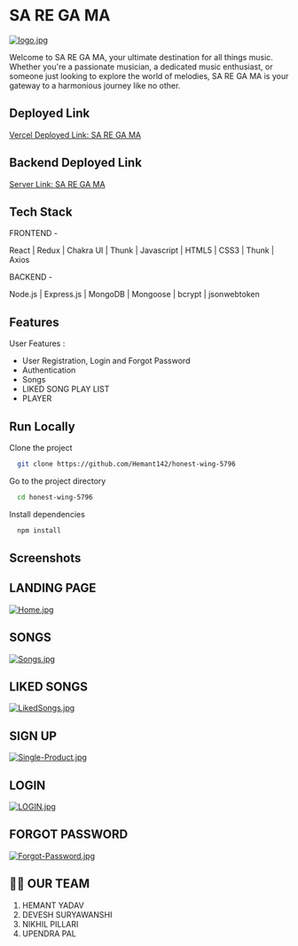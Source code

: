 
# SA RE GA MA 

[![logo.jpg](https://i.ytimg.com/vi/704PL_KSLPY/maxresdefault.jpg)](https://postimg.cc/nsKjyYJL)


Welcome to SA RE GA MA, your ultimate destination for all things music. Whether you're a passionate musician, a dedicated music enthusiast, or someone just looking to explore the world of melodies, SA RE GA MA is your gateway to a harmonious journey like no other.


## Deployed Link
[Vercel Deployed Link:  SA RE GA MA](https://frontend-hla4711e7-hemant142.vercel.app/)

## Backend Deployed Link
[Server Link:  SA RE GA MA](https://graceful-gold-spacesuit.cyclic.cloud/)

## Tech Stack
<div>
  
FRONTEND -

React | Redux | Chakra UI | Thunk | Javascript | HTML5 | CSS3 | Thunk | Axios

BACKEND -

Node.js | Express.js | MongoDB | Mongoose | bcrypt | jsonwebtoken 
 
</div>

## Features

User Features :
- User Registration, Login and  Forgot Password 
- Authentication
- Songs
- LIKED SONG PLAY LIST
- PLAYER
## Run Locally

Clone the project

```bash
  git clone https://github.com/Hemant142/honest-wing-5796
```

Go to the project directory

```bash
  cd honest-wing-5796
```

Install dependencies

```bash
  npm install 

```

<!-- Start the server

```bash
  npm run server 
``` -->

## Screenshots

## LANDING PAGE
[![Home.jpg](https://i.postimg.cc/NGkLQ9j0/Lansing-PAge.png)](https://postimg.cc/XpWKXJsm)

## SONGS
[![Songs.jpg](https://i.postimg.cc/VN6zJXCY/Songs.png)](https://postimg.cc/XpWKXJsm)

## LIKED SONGS
[![LikedSongs.jpg](https://i.postimg.cc/bw9jtb4G/Liked.png)](https://postimg.cc/r0FHWjy0)

## SIGN UP
[![Single-Product.jpg](https://i.postimg.cc/d1kC3qD0/Screenshot-2023-10-03-162640.png)](https://postimg.cc/8fz7VpWf)

## LOGIN
[![LOGIN.jpg](https://i.postimg.cc/wxL4MzCM/Login-Page.png)](https://postimg.cc/7bznNLmP)

## FORGOT PASSWORD 
[![Forgot-Password.jpg](https://i.postimg.cc/h4MJnz20/Screenshot-2023-10-03-162002.png)](https://postimg.cc/sMHWzFw0)



## 👩‍🚒 OUR TEAM

1. HEMANT YADAV
2. DEVESH SURYAWANSHI
3. NIKHIL PILLARI
4. UPENDRA PAL



